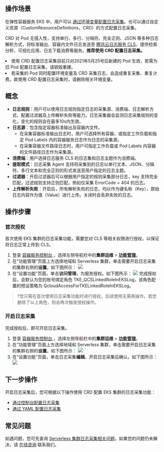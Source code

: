 
## 操作场景
在弹性容器服务 EKS 中，用户可以 [通过环境变量配置日志采集](https://cloud.tencent.com/document/product/457/47200)。也可以通过自定义资源（CustomResourceDefinitions，CRD）的方式配置日志采集。

CRD 对 Pod 无侵入性，支持单行、多行、分隔符、完全正则、JSON 等多种日志解析方式，将标准输出、容器内文件日志发送至 [腾讯云日志服务 CLS](https://cloud.tencent.com/product/cls)，提供检索分析、可视化应用、日志下载消费等服务。**推荐使用 CRD 配置日志采集。**


<dx-alert infotype="notice" title=" ">
<li>使用 CRD 配置日志采集目前只对2021年5月25号后新建的 Pod 生效，若需为旧 Pod 配置日志采集，请销毁重建。</li>
<li>若采集的 Pod 同时配置环境变量及 CRD 采集日志，会造成重复采集、重复计费。故使用 CRD 配置日志采集时，请删除相关环境变量。</li>
</dx-alert>


## 概念

- **日志规则**：用户可以使用日志规则指定日志的采集源、消费端、日志解析方式、配置过滤器及上传解析失败等能力。日志采集器会监测日志采集规则的变化，变化的规则会在最多10s内生效。
- **日志源**：包含指定容器标准输出及容器内文件。
  - 在采集容器标准输出日志时，用户可选择所有容器、或指定工作负载和指定 Pod Labels 内的容器服务日志作为日志的采集源。
  - 在采集容器文件路径日志时，用户可指定工作负载或 Pod Labels 内容器的文件路径日志作为采集源。
- **消费端**：用户选择日志服务 CLS 的日志集和日志主题作为消费端。
- **提取模式**：日志采集 Agent 支持将采集到的日志以单行文本、JSON、分隔符、多行文本和完全正则的形式发送至用户指定的日志主题。
- **过滤器**：开启过滤器后可以根据用户指定的规则采集部分日志，key 支持完全匹配，过滤规则支持正则匹配，例如仅采集 ErrorCode = 404 的日志。
- **上传解析失败**：开启后，所有解析失败的日志，均以作为键名称（Key），原始日志内容作为值（Value）进行上传。关闭时会丢弃失败的日志。




## 操作步骤



### 首次授权[](id:role)
首次使用 EKS 集群的日志采集功能，需要您对 CLS 等相关权限进行授权，以保证将日志正常上传到 CLS。
1. 登录 [容器服务控制台 ](https://console.cloud.tencent.com/tke2/cluster?rid=4)，选择左侧导航栏中的**集群运维** > **[功能管理](https://console.cloud.tencent.com/tke2/ops/list?rid=1)**。
2. 在“功能管理”页面上方选择地域和 Serverless 集群，单击需要开启日志采集的集群右侧的**设置**。如下图所示：
![](https://main.qcloudimg.com/raw/4a625f7cda4ca608159c3c4e0f15cbd1.png)
3. 在“设置功能”页面，单击**访问管理**，为服务授权。如下图所示：
![](https://main.qcloudimg.com/raw/8c3f6748b1d87090b63cc861fe373537.png)
完成授权后，会默认为您的账号绑定角色 TKE_QCSLinkedRoleInEKSLog，该角色配置的预设策略为 QcloudAccessForTKELinkedRoleInEKSLog。

>?您只需在首次使用日志采集功能时进行授权，后续使用无需再操作。若您删除了以上角色，则会再次触发授权操作。



### 开启日志采集[](id:open)

完成授权后，即可开启日志采集。

1. 登录 [容器服务控制台 ](https://console.cloud.tencent.com/tke2/cluster?rid=4)，选择左侧导航栏中的**集群运维** > **[功能管理](https://console.cloud.tencent.com/tke2/ops/list?rid=1)**。
2. 在“功能管理”页面上方选择地域和 Serverless 集群，单击需要开启日志采集的集群右侧的**设置**。如下图所示：
![](https://main.qcloudimg.com/raw/4a625f7cda4ca608159c3c4e0f15cbd1.png)
3. 在“设置功能”页面，单击日志采集**编辑**，开启日志采集后确认。如下图所示：
![](https://main.qcloudimg.com/raw/88454cdd6de6339f0ed64f7f7eb18a16.png)




## 下一步操作
开启日志采集后，您可根据以下操作使用 CRD 配置 EKS 集群的日志采集功能：
- [通过控制台配置日志采集](https://cloud.tencent.com/document/product/457/56320)
- [通过 YAML 配置日志采集](https://cloud.tencent.com/document/product/457/56750)



## 常见问题
如遇问题，您可先查询 [ Serverless 集群日志采集相关问题](https://cloud.tencent.com/document/product/457/54778)。如果您的问题仍未解决，请 [在线咨询](https://cloud.tencent.com/online-service?from=doc_457) 联系我们。




